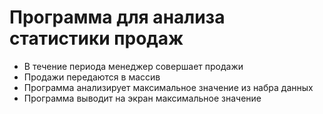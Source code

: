 # **Программа для анализа статистики продаж**

* В течение периода менеджер совершает продажи
* Продажи передаются в массив
* Программа анализирует максимальное значение из набра данных
* Программа выводит на экран максимальное значение
